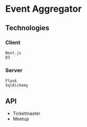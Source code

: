 # Event Aggregator

## Technologies
### Client
```
Next.js
D3
```

### Server
```
Flask 
SqlAlchemy
```

## API 
- Ticketmaster 
- Meetup 
